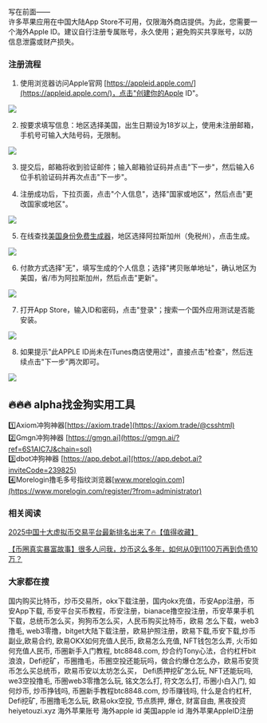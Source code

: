 写在前面——  
许多苹果应用在中国大陆App Store不可用，仅限海外商店提供。为此，您需要一个海外Apple ID。建议自行注册专属账号，永久使用；避免购买共享账号，以防信息泄露或财产损失。

### 注册流程
1. 使用浏览器访问Apple官网 [https://appleid.apple.com/](https://appleid.apple.com/)，点击"创建你的Apple ID"。

![](https://ac63e02.webp.li/appleid-001.png)

2. 按要求填写信息：地区选择美国，出生日期设为18岁以上，使用未注册邮箱，手机号可输入大陆号码，无限制。

![](https://ac63e02.webp.li/appleid-002.png)

3. 提交后，邮箱将收到验证邮件；输入邮箱验证码并点击"下一步"，然后输入6位手机验证码并再次点击"下一步"。

4. 注册成功后，下拉页面，点击"个人信息"，选择"国家或地区"，然后点击"更改国家或地区"。

![](https://ac63e02.webp.li/appleid-003.png)

5. 在线查找[美国身份免费生成器](https://www.fakepersongenerator.com/Random1/generate_identity)，地区选择阿拉斯加州（免税州），点击生成。

![](https://ac63e02.webp.li/appleid-004.png)

6. 付款方式选择"无"，填写生成的个人信息；选择"拷贝账单地址"，确认地区为美国，省/市为阿拉斯加州，然后点击"更新"。

![](https://ac63e02.webp.li/appleid-005.png)

7. 打开App Store，输入ID和密码，点击"登录"；搜索一个国外应用测试是否能安装。

![](https://ac63e02.webp.li/appleid-006.png)

8. 如果提示"此APPLE ID尚未在iTunes商店使用过"，直接点击"检查"，然后连续点击"下一步"两次即可。

![](https://ac63e02.webp.li/appleid-007.png)

## 🔥🔥🔥 alpha找金狗实用工具
1️⃣Axiom冲狗神器[https://axiom.trade](https://axiom.trade/@csshtml)  
2️⃣Gmgn冲狗神器 [https://gmgn.ai](https://gmgn.ai/?ref=6S1AIC7J&chain=sol)  
3️⃣dbot冲狗神器 [https://app.debot.ai](https://app.debot.ai?inviteCode=239825)  
4️⃣Morelogin撸毛多号指纹浏览器[www.morelogin.com](https://www.morelogin.com/register/?from=administrator)  

### 相关阅读
[2025中国十大虚拟币交易平台最新排名出来了🔥【值得收藏】](https://btc8848.com/top-10-exchanges/)

[【币圈真实暴富故事】很多人问我，炒币这么多年，如何从0到1100万再到负债10万？](https://heiyetouzi.xyz/biquanstory001/)

### 大家都在搜
国内购买比特币，炒币交易所，okx下载注册，国内okx充值，币安App注册，币安App下载, 币安平台买币教程，币安注册，bianace撸空投注册，币安苹果手机下载，总统币怎么买，狗狗币怎么买，人民币购买比特币，欧易 怎么下载，web3撸毛, web3零撸，bitget大陆下载注册，欧易护照注册，欧易下载,币安下载,炒币副业,欧易合约, 欧易OKX如何充值人民币, 欧易怎么充值, NFT钱包怎么弄, 火币如何充值人民币, 币圈新手入门教程, btc8848.com, 炒合约Tony心法，合约杠杆bit浪浪，Defi挖矿，币圈撸毛，币圈空投还能玩吗，做合约爆仓怎么办，欧易币安货币怎么买总统币，欧易币安以太坊怎么买， Defi质押挖矿怎么玩, NFT还能玩吗, we3空投撸毛, 币圈web3零撸怎么玩, 铭文怎么打, 符文怎么打, 币圈小白入门, 如何炒币, 炒币挣钱吗, 币圈新手教程btc8848.com, 炒币赚钱吗, 什么是合约杠杆, Defi挖矿, 币圈撸毛怎么玩, 欧易okx空投, 节点质押, 爆仓, 财富自由, 黑夜投资heiyetouzi.xyz 海外苹果账号 海外apple id 美国apple id 海外苹果AppleID注册